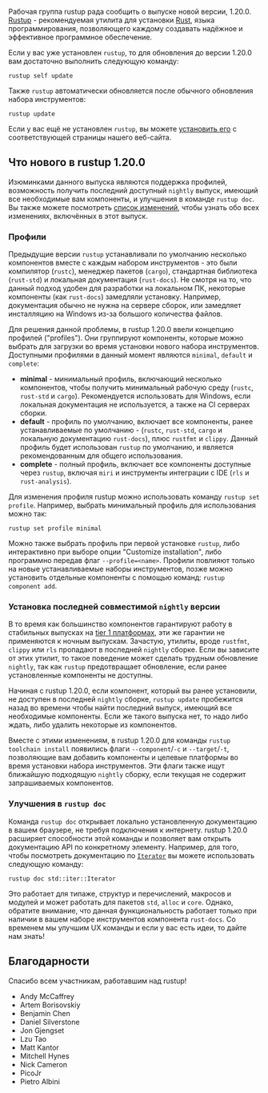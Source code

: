 Рабочая группа rustup рада сообщить о выпуске новой версии, 1.20.0. [Rustup](https://rustup.rs) - рекомендуемая утилита для установки [Rust](https://www.rust-lang.org), языка программирования, позволяющего каждому создавать надёжное и эффективное программное обеспечение.

Если у вас уже установлен `rustup`, то для обновления до версии 1.20.0 вам достаточно выполнить следующую команду:

```
rustup self update
```

Также `rustup` автоматически обновляется после обычного обновления набора инструментов:

```
rustup update
```

Если у вас ещё не установлен `rustup`, вы можете [установить его](https://rustup.rs) с соответствующей страницы нашего веб-сайта.

## Что нового в rustup 1.20.0

Изюминками данного выпуска являются поддержка профилей, возможность получить последний доступный `nightly` выпуск, имеющий все необходимые вам компоненты, и улучшения в команде `rustup doc`. Вы также можете посмотреть [список изменений](https://github.com/rust-lang/rustup.rs/blob/master/CHANGELOG.md), чтобы узнать обо всех изменениях, включённых в этот выпуск.

### Профили

Предыдущие версии `rustup` устанавливали по умолчанию несколько компонентов вместе с каждым набором инструментов - это были компилятор (`rustc`), менеджер пакетов (`cargo`), стандартная библиотека (`rust-std`) и локальная документация (`rust-docs`). Не смотря на то, что данный подход удобен для разработки на локальном ПК, некоторые компоненты (как `rust-docs`) замедляли установку. Например, документация обычно не нужна на сервере сборок, или замедляет инсталляцию на Windows из-за большого количества файлов.

Для решения данной проблемы, в rustup 1.20.0 ввели концепцию профилей ("profiles"). Они группируют компоненты, которые можно выбрать для загрузки во время установки нового набора инструментов. Доступными профилями в данный момент являются `minimal`, `default` и `complete`:

- **minimal** - минимальный профиль, включающий несколько компонентов, чтобы получить минимальный рабочую среду (`rustc`, `rust-std` и `cargo`). Рекомендуется использовать для Windows, если локальная документация не используется, а также на CI серверах сборки.
- **default** - профиль по умолчанию, включает все компоненты, ранее устанавливаемые по умолчанию - (`rustc`, `rust-std`, `cargo` и локальную документацию `rust-docs`), плюс `rustfmt` и `clippy`. Данный профиль будет использован `rustup` по умолчанию, и является рекомендованным для общего использования.
- **complete** - полный профиль, включает все компоненты доступные через `rustup`, включая `miri` и инструменты интеграции с IDE (`rls` и `rust-analysis`).

Для изменения профиля rustup можно использовать команду `rustup set profile`. Например, выбрать минимальный профиль для использования можно так:

```
rustup set profile minimal
```

Можно также выбрать профиль при первой установке `rustup`, либо интерактивно при выборе опции "Customize installation", либо программно передав флаг `--profile=<name>`. Профили повлияют только на новые устанавливаемые наборы инструментов, позже можно установить отдельные компоненты с помощью команд: `rustup component add`.

### Установка последней совместимой `nightly` версии

В то время как большинство компонентов гарантируют работу в стабильных выпусках на [tier 1 платформах](https://forge.rust-lang.org/release/platform-support.html), эти же гарантии не применяются к ночным выпускам. Зачастую, утилиты, вроде `rustfmt`, `clippy` или `rls` пропадают в последней `nightly` сборке. Если вы зависите от этих утилит, то такое поведение может сделать трудным обновление `nightly`, так как `rustup` предотвращает обновление, если ранее установленные компоненты не доступны.

Начиная с rustup 1.20.0, если компонент, который вы ранее установили, не доступен в последней `nightly` сборке, `rustup update` пробежится назад во времени чтобы найти последний выпуск, имеющий все необходимые компоненты. Если же такого выпуска нет, то надо либо ждать, либо удалить некоторые из компонентов.

Вместе с этими изменениям, в rustup 1.20.0 для команды `rustup toolchain install` появились флаги `--component`/`-c` и `--target`/`-t`, позволяющие вам добавить компоненты и целевые платформы во время установки набора инструментов. Эти флаги также ищут ближайшую подходящую `nightly` сборку, если текущая не содержит запрашиваемых компонентов.

### Улучшения в `rustup doc`

Команда `rustup doc` открывает локально установленную документацию в вашем браузере, не требуя подключения к интернету. rustup 1.20.0 расширяет способности этой команды и позволяет вам открыть документацию API по конкретному элементу. Например, для того, чтобы посмотреть документацию по [`Iterator`](https://doc.rust-lang.org/std/iter/trait.Iterator.html) вы можете использовать следующую команду:

```
rustup doc std::iter::Iterator
```

Это работает для типаже, структур и перечислений, макросов и модулей и может работать для пакетов `std`, `alloc` и `core`. Однако, обратите внимание, что данная функциональность работает только при наличии в вашем наборе инструментов компонента `rust-docs`. Со временем мы улучшим UX команды и если у вас есть идеи, то дайте нам знать!

## Благодарности

Спасибо всем участникам, работавшим над rustup!

- Andy McCaffrey
- Artem Borisovskiy
- Benjamin Chen
- Daniel Silverstone
- Jon Gjengset
- Lzu Tao
- Matt Kantor
- Mitchell Hynes
- Nick Cameron
- PicoJr
- Pietro Albini
